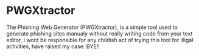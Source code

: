 # PWGXtractor
The Phishing Web Generator (PWGXtractor), is a simple tool used to generate phishing sites manualy without really writing code from your text editor, i wont be responsible for any childish act of trying this tool for illigal activities, have raised my case. BYE!!
